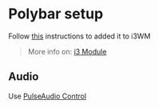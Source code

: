 # Polybar setup

Follow [this](https://github.com/polybar/polybar/wiki#:~:text=polybar/launch.sh-,If%20you%20are%20using%20i3,-%2C%20add%20the%20following) instructions to added it to i3WM

> More info on:
[i3 Module](https://github.com/polybar/polybar/wiki/Module:-i3)

## Audio
Use [PulseAudio Control](https://github.com/marioortizmanero/polybar-pulseaudio-control)
